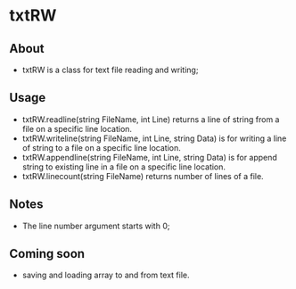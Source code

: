 # txtRW

## About
* txtRW is a class for text file reading and writing;

## Usage
* txtRW.readline(string FileName, int Line) returns a line of string from a file on a specific line location.
* txtRW.writeline(string FileName, int Line, string Data) is for writing a line of string to a file on a specific line location.
* txtRW.appendline(string FileName, int Line, string Data) is for append string to existing line in a file on a specific line location.
* txtRW.linecount(string FileName) returns number of lines of a file.

## Notes
* The line number argument starts with 0;

## Coming soon
* saving and loading array to and from text file.
